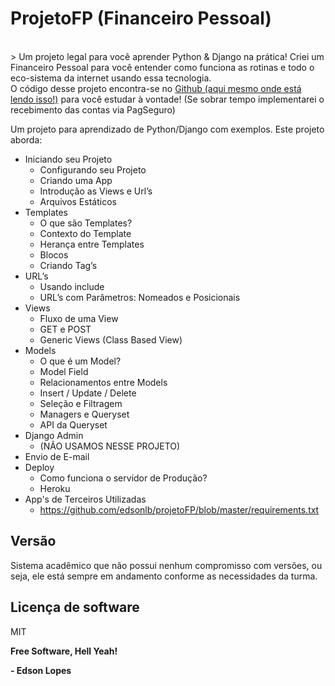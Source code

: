 ProjetoFP (Financeiro Pessoal)
=========
<br />
> Um projeto legal para você aprender Python & Django na prática! Criei um Financeiro Pessoal para você entender como funciona as rotinas e todo o eco-sistema da internet usando essa tecnologia. <br />O código desse projeto encontra-se no <a href="https://github.com/edsonlb/projetoFP" target="_blank">Github (aqui mesmo onde está lendo isso!)</a> para você estudar à vontade! (Se sobrar tempo implementarei o recebimento das contas via PagSeguro)


Um projeto para aprendizado de Python/Django com exemplos. Este projeto aborda:

  - Iniciando seu Projeto
    - Configurando seu Projeto
    - Criando uma App
    - Introdução as Views e Url’s
    - Arquivos Estáticos
  - Templates
    - O que são Templates?
    - Contexto do Template
    - Herança entre Templates
    - Blocos
    - Criando Tag’s
  - URL’s
    - Usando include
    - URL’s com Parâmetros: Nomeados e Posicionais
  - Views
    - Fluxo de uma View
    - GET e POST
    - Generic Views (Class Based View)
  - Models
    - O que é um Model?
    - Model Field
    - Relacionamentos entre Models
    - Insert / Update / Delete
    - Seleção e Filtragem
    - Managers e Queryset
    - API da Queryset
  - Django Admin
    - (NÃO USAMOS NESSE PROJETO)
  - Envio de E-mail
  - Deploy
    - Como funciona o servidor de Produção?
    - Heroku
  - App's de Terceiros Utilizadas
    - https://github.com/edsonlb/projetoFP/blob/master/requirements.txt

Versão
----

Sistema acadêmico que não possui nenhum compromisso com versões, ou seja, ele está sempre em andamento conforme as necessidades da turma.

Licença de software
----

MIT


**Free Software, Hell Yeah!**


**- Edson Lopes**
    